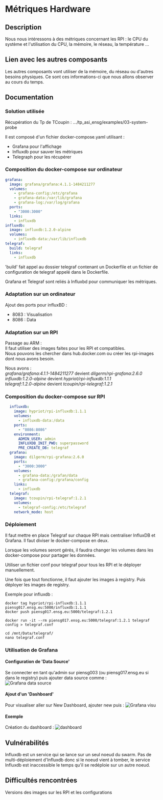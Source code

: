 # Métriques Hardware #

## Description ##

Nous nous intéressons à des métriques concernant les RPI : le CPU du système et l'utilisation du CPU, la mémoire, le réseau, la température ...

## Lien avec les autres composants ##

Les autres composants vont utiliser de la mémoire, du réseau ou d'autres besoins physiques. Ce sont ces informations-ci que nous allons observer au cours du temps.

## Documentation ##
### Solution utilisée ##

Récupération du Tp de TCoupin : .../tp_asi_ensg/examples/03-system-probe

Il est composé d'un fichier docker-compose.yaml utilisant :
- Grafana pour l'affichage
- Influxdb pour sauver les métriques
- Telegraph pour les récupérer

### Composition du docker-compose sur ordinateur ###

```yml
grafana:
  image: grafana/grafana:4.1.1-1484211277
  volumes:
    - grafana-config:/etc/grafana
    - grafana-data:/var/lib/grafana
    - grafana-log:/var/log/grafana
  ports:
    - "3000:3000"
  links:
    - influxdb
influxdb:
  image: influxdb:1.2.0-alpine
  volumes:
    - influxdb-data:/var/lib/influxdb
telegraf:
  build: telegraf
  links:
    - influxdb
```
'build' fait appel au dossier telegraf contenant un Dockerfile et un fichier de configuration de telegraf appelé dans le Dockerfile.

Grafana et Telegraf sont reliés à Influxbd pour communiquer les métriques.

### Adaptation sur un ordinateur ###

Ajout des ports pour influxBD :
- 8083 : Visualisation
- 8086 : Data

### Adaptation sur un RPI ###

Passage au ARM :  
Il faut utiliser des images faites pour les RPI et compatibles.  
Nous pouvons les chercher dans hub.docker.com ou créer les rpi-images dont nous avons besoin.

Nous avons :  
*grafana/grafana:4.1.1-1484211277* devient *dilgerm/rpi-grafana:2.6.0*  
*influxdb:1.2.0-alpine* devient *hypriot/rpi-influxdb:1.1.1*   
*telegraf:1.2.0-alpine* devient *tcoupin/rpi-telegraf:1.2.1*  

### Composition du docker-compose sur RPI ###
```yml
  influxdb:
    image: hypriot/rpi-influxdb:1.1.1
    volumes:
      - influxdb-data:/data
    ports:
      - "8086:8086"
    environment:
      ADMIN_USER: admin
      INFLUXDB_INIT_PWD: superpassword
      PRE_CREATE_DB: telegraf
  grafana:
    image: dilgerm/rpi-grafana:2.6.0
    ports:
      - "3000:3000"
    volumes:
      - grafana-data:/grafan/data
      - grafana-config:/grafana/config
    links:
      - influxdb
  telegraf:
    image: tcoupin/rpi-telegraf:1.2.1
    volumes:
      - telegraf-config:/etc/telegraf
    network_mode: host
```

### Déploiement ###

Il faut mettre en place Telegraf sur chaque RPI mais centraliser InfluxDB et Grafana.
Il faut diviser le docker-compose en deux.

Lorsque les volumes seront gérés, il faudra changer les volumes dans les docker-compose pour partager les données.

Utiliser un fichier conf pour telegraf pour tous les RPI et le déployer manuellement.

Une fois que tout fonctionne, il faut ajouter les images à registry. Puis déployer les images de registry.

Exemple pour influxdb :
```
docker tag hypriot/rpi-influxdb:1.1.1 piensg017.ensg.eu:5000/influxdb:1.1.1
docker push piensg017.ensg.eu:5000/telegraf:1.2.1

docker run -it --rm piensg017.ensg.eu:5000/telegraf:1.2.1 telegraf config > telegraf.conf

cd /mnt/Data/telegraf/
nano telegraf.conf
```

### Utilisation de Grafana ###
#### Configuration de 'Data Source' ####
Se connecter en tant qu'admin sur piensg003 (ou piensg017.ensg.eu si dans le registry) puis ajouter data source comme :  
![Grafana data source](./Images/Grafana_data.png)

#### Ajout d'un 'Dashboard' ####
Pour visualiser aller sur New Dashboard, ajouter new puis :
![Grafana visu](./Images/Grafana_visu.png)

#### Exemple ####
Création du dashboard :
![dashboard](./Images/Grafana_dashboard.png)


## Vulnérabilités ##

Influxdb est un service qui se lance sur un seul noeud du swarm.
Pas de multi-déploiement d'Influxdb donc si le noeud vient à tomber, le service Influxdb est inaccessible le temps qu'il se redéploie sur un autre noeud.

## Difficultés rencontrées ##

Versions des images sur les RPI et les configurations
